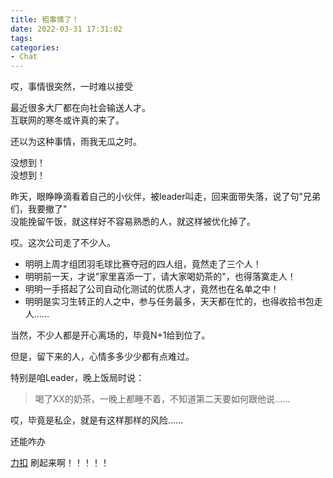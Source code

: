 ```yaml
---
title: 粗事情了！  
date: 2022-03-31 17:31:02  
tags:  
categories:
- Chat
---
```


哎，事情很突然，一时难以接受

最近很多大厂都在向社会输送人才。  
互联网的寒冬或许真的来了。

还以为这种事情，雨我无瓜之时。

没想到！  
没想到！

昨天，眼睁睁滴看着自己的小伙伴，被leader叫走，回来面带失落，说了句"兄弟们，我要撤了"  
没能挽留午饭，就这样好不容易熟悉的人，就这样被优化掉了。

哎。这次公司走了不少人。

- 明明上周才组团羽毛球比赛夺冠的四人组，竟然走了三个人！  
- 明明前一天，才说"家里喜添一丁，请大家喝奶茶的"，也得落寞走人！  
- 明明一手搭起了公司自动化测试的优质人才，竟然也在名单之中！  
- 明明是实习生转正的人之中，参与任务最多，天天都在忙的，也得收拾书包走人……

当然，不少人都是开心离场的，毕竟N+1给到位了。

但是，留下来的人，心情多多少少都有点难过。

特别是咱Leader，晚上饭局时说：

>
> 喝了XX的奶茶，一晚上都睡不着，不知道第二天要如何跟他说……
>

哎，毕竟是私企，就是有这样那样的风险……

还能咋办

[力扣](https://www.leetcode-cn.com) 刷起来啊！！！！！
